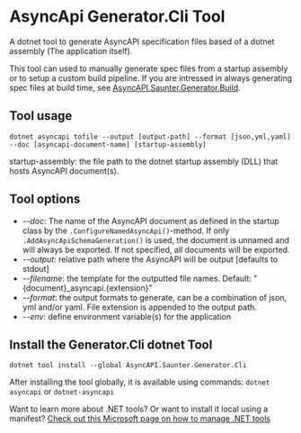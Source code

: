 # AsyncApi Generator.Cli Tool
A dotnet tool to generate AsyncAPI specification files based of a dotnet assembly (The application itself).

This tool can used to manually generate spec files from a startup assembly or to setup a custom build pipeline.
If you are intressed in always generating spec files at build time, see [AsyncAPI.Saunter.Generator.Build](https://www.nuget.org/packages/AsyncAPI.Saunter.Generator.Build). 

## Tool usage
```
dotnet asyncapi tofile --output [output-path] --format [json,yml,yaml] --doc [asyncapi-document-name] [startup-assembly]
```
startup-assembly: the file path to the dotnet startup assembly (DLL) that hosts AsyncAPI document(s).

## Tool options
- _--doc_: The name of the AsyncAPI document as defined in the startup class by the ```.ConfigureNamedAsyncApi()```-method. If only ```.AddAsyncApiSchemaGeneration()``` is used, the document is unnamed and will always be exported. If not specified, all documents will be exported.  
- _--output_: relative path where the AsyncAPI will be output [defaults to stdout]  
- _--filename_: the template for the outputted file names. Default: "{document}_asyncapi.{extension}"  
- _--format_: the output formats to generate, can be a combination of json, yml and/or yaml. File extension is appended to the output path.  
- _--env_: define environment variable(s) for the application  

## Install the Generator.Cli dotnet Tool
```
dotnet tool install --global AsyncAPI.Saunter.Generator.Cli
```
After installing the tool globally, it is available using commands: ```dotnet asyncapi``` or ```dotnet-asyncapi```

Want to learn more about .NET tools? Or want to install it local using a manifest?
[Check out this Microsoft page on how to manage .NET tools](https://learn.microsoft.com/en-us/dotnet/core/tools/global-tools)